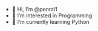 - 👋 Hi, I’m @pennti1
- 👀 I’m interested in Programming
- 🌱 I’m currently learning Python


<!---
pennti1/pennti1 is a ✨ special ✨ repository because its `README.md` (this file) appears on your GitHub profile.
You can click the Preview link to take a look at your changes.
--->
